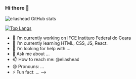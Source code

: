 ### Hi there 👋

![eliashead GitHub stats](https://github-readme-stats.vercel.app/api?username=eliashead&show_icons=true&theme=dracula&count_private=true)

[![Top Langs](https://github-readme-stats.vercel.app/api/top-langs/?username=eliashead&layout=compact&langs_count=168&theme=dracula)](https://github.com/anuraghazra/github-readme-stats)

- 🔭 I’m currently working on IFCE Instituro Federal do Ceara
- 🌱 I’m currently learning HTML, CSS, JS, React.
- 🤔 I’m looking for help with ...
- 💬 Ask me about ...
- 📫 How to reach me: @eliashead
- 😄 Pronouns: ...
- ⚡ Fun fact: ...
-->
